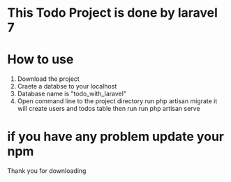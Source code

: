 # This Todo Project is done by laravel 7

# How to use 
1. Download the project 
2. Craete a databse to your localhost 
3. Database name is "todo_with_laravel"
4. Open command line to the project directory 
    run php artisan migrate
it will create users and todos table
then run 
    run php artisan serve


# if you have any problem update your npm

Thank you for downloading 

